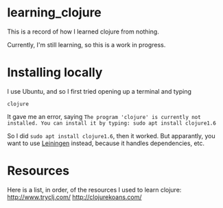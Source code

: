 # learning_clojure
This is a record of how I learned clojure from nothing.

Currently, I'm still learning, so this is a work in progress.

# Installing locally
I use Ubuntu, and so I first tried opening up a terminal and typing

`clojure`

It gave me an error, saying `The program 'clojure' is currently not installed. You can install it by typing:
sudo apt install clojure1.6`

So I did `sudo apt install clojure1.6`, then it worked.  But apparantly, you want to use [Leiningen](http://leiningen.org/) instead, because it handles dependencies, etc.

# Resources
Here is a list, in order, of the resources I used to learn clojure:
http://www.tryclj.com/
http://clojurekoans.com/
